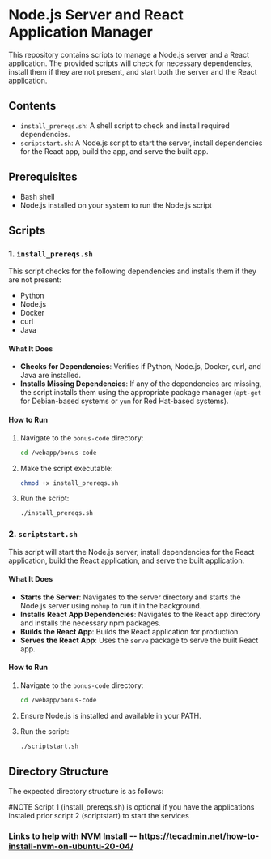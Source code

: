 # Node.js Server and React Application Manager

This repository contains scripts to manage a Node.js server and a React application. The provided scripts will check for necessary dependencies, install them if they are not present, and start both the server and the React application.

## Contents

- `install_prereqs.sh`: A shell script to check and install required dependencies.
- `scriptstart.sh`: A Node.js script to start the server, install dependencies for the React app, build the app, and serve the built app.

## Prerequisites

- Bash shell
- Node.js installed on your system to run the Node.js script

## Scripts

### 1. `install_prereqs.sh`

This script checks for the following dependencies and installs them if they are not present:
- Python
- Node.js
- Docker
- curl
- Java

#### What It Does

- **Checks for Dependencies**: Verifies if Python, Node.js, Docker, curl, and Java are installed.
- **Installs Missing Dependencies**: If any of the dependencies are missing, the script installs them using the appropriate package manager (`apt-get` for Debian-based systems or `yum` for Red Hat-based systems).

#### How to Run

1. Navigate to the `bonus-code` directory:
    ```sh
    cd /webapp/bonus-code
    ```

2. Make the script executable:
    ```sh
    chmod +x install_prereqs.sh
    ```

3. Run the script:
    ```sh
    ./install_prereqs.sh
    ```

### 2. `scriptstart.sh`

This script will start the Node.js server, install dependencies for the React application, build the React application, and serve the built application.

#### What It Does

- **Starts the Server**: Navigates to the server directory and starts the Node.js server using `nohup` to run it in the background.
- **Installs React App Dependencies**: Navigates to the React app directory and installs the necessary npm packages.
- **Builds the React App**: Builds the React application for production.
- **Serves the React App**: Uses the `serve` package to serve the built React app.

#### How to Run

1. Navigate to the `bonus-code` directory:
    ```sh
    cd /webapp/bonus-code
    ```

2. Ensure Node.js is installed and available in your PATH.

3. Run the script:
    ```sh
    ./scriptstart.sh
    ```

## Directory Structure

The expected directory structure is as follows:


#NOTE
Script 1 (install_prereqs.sh) is optional if you have the applications instaled prior
script 2 (scriptstart)  to start the services


### Links to help with NVM Install -- https://tecadmin.net/how-to-install-nvm-on-ubuntu-20-04/
